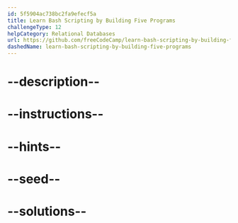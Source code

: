 ```yaml
---
id: 5f5904ac738bc2fa9efecf5a
title: Learn Bash Scripting by Building Five Programs
challengeType: 12
helpCategory: Relational Databases
url: https://github.com/freeCodeCamp/learn-bash-scripting-by-building-five-programs
dashedName: learn-bash-scripting-by-building-five-programs
---
```


# --description--

# --instructions--

# --hints--

# --seed--

# --solutions--
